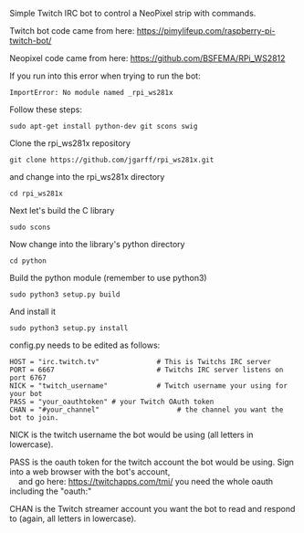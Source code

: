 Simple Twitch IRC bot to control a NeoPixel strip with commands.

Twitch bot code came from here: https://pimylifeup.com/raspberry-pi-twitch-bot/


Neopixel code came from here: https://github.com/BSFEMA/RPi_WS2812

If you run into this error when trying to run the bot:
```
ImportError: No module named _rpi_ws281x
```
Follow these steps:
```
sudo apt-get install python-dev git scons swig
```
Clone the rpi_ws281x repository
```
git clone https://github.com/jgarff/rpi_ws281x.git
```
and change into the rpi_ws281x directory
```
cd rpi_ws281x
```
Next let's build the C library
```
sudo scons
```
Now change into the library's python directory
```
cd python
```
Build the python module (remember to use python3)
```
sudo python3 setup.py build
```
And install it
```
sudo python3 setup.py install
```



config.py needs to be edited as follows:

```
HOST = "irc.twitch.tv"              # This is Twitchs IRC server
PORT = 6667                         # Twitchs IRC server listens on port 6767
NICK = "twitch_username"            # Twitch username your using for your bot
PASS = "your_oauthtoken" # your Twitch OAuth token
CHAN = "#your_channel"                   # the channel you want the bot to join.
```
NICK is the twitch username the bot would be using (all letters in lowercase).  

PASS is the oauth token for the twitch account the bot would be using. Sign into a web browser with the bot's account,  
    and go here: https://twitchapps.com/tmi/ you need the whole oauth including the "oauth:"  

CHAN is the Twitch streamer account you want the bot to read and respond to (again, all letters in lowercase).  